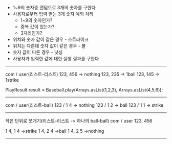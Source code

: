* 1~9의 숫자중 랜덤으로 3개의 숫자를 구한다
* 사용자로부터 입력 받는 3개 숫자 예외 처리
  * 1~9의 숫자인가?
  * 중복 값이 있는가?
  * 3자리인가?
* 위치와 숫자 값이 같은 경우 - 스트라이크
* 위치는 다른데 숫자 값이 같은 경우 - 볼
* 숫자 값이 다른 경우 - 낫싱
* 사용자가 입력한 값에 대한 실행 결과를 구한다

---
com / user(리스트-리스트)
123, 456 -> nothing
123, 235 -> 1ball
123, 145 -> 1strike

PlayResult result = Baseball.play(Arrays.asList(1,2,3), Arrays.asList(4,5,6)); 

---

com / user(리스트-ball)
123 / 1 4 -> nothing
123 / 1 2 -> ball
123 / 1 1 -> strike

--- 
작은 단위로 쪼개기(리스트-리스트 -> 하나의 ball-ball)
com / user
123, 456

1 4, 1 4 ->strike
1 4, 2 4 ->ball
1 4, 2 5 ->nothing

---
